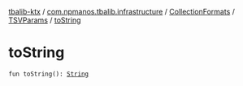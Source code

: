 [tbalib-ktx](../../../index.md) / [com.npmanos.tbalib.infrastructure](../../index.md) / [CollectionFormats](../index.md) / [TSVParams](index.md) / [toString](./to-string.md)

# toString

`fun toString(): `[`String`](https://kotlinlang.org/api/latest/jvm/stdlib/kotlin/-string/index.html)